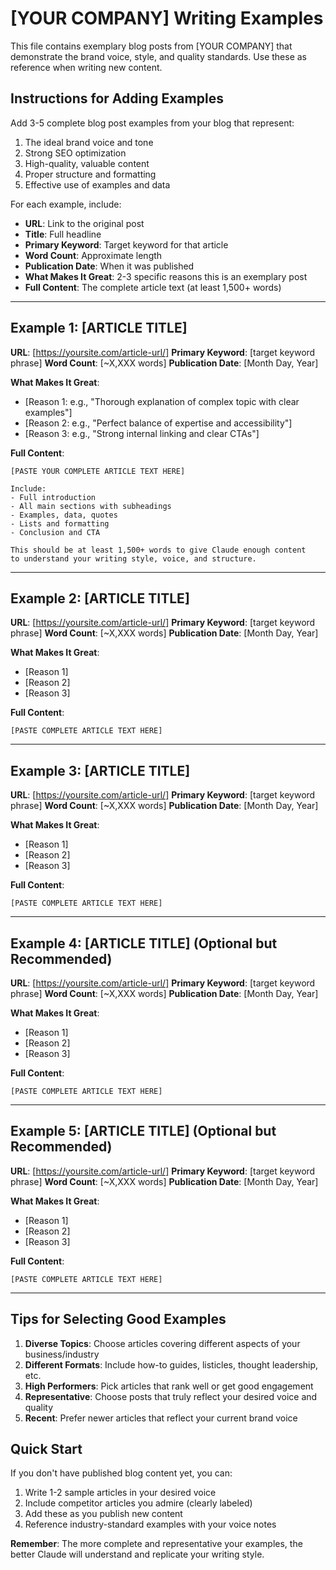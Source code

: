 # [YOUR COMPANY] Writing Examples

<!-- INSTRUCTIONS: This file should contain 3-5 exemplary blog posts that demonstrate your brand voice,
     style, and quality standards. These examples help Claude understand how to write in your voice.

     Copy and paste complete articles from your blog that represent your best work.
     See examples/castos/writing-examples.md for a real-world example with 5 full articles.

     Delete these instruction comments when done. -->

This file contains exemplary blog posts from [YOUR COMPANY] that demonstrate the brand voice, style, and quality standards. Use these as reference when writing new content.

## Instructions for Adding Examples

Add 3-5 complete blog post examples from your blog that represent:
1. The ideal brand voice and tone
2. Strong SEO optimization
3. High-quality, valuable content
4. Proper structure and formatting
5. Effective use of examples and data

For each example, include:
- **URL**: Link to the original post
- **Title**: Full headline
- **Primary Keyword**: Target keyword for that article
- **Word Count**: Approximate length
- **Publication Date**: When it was published
- **What Makes It Great**: 2-3 specific reasons this is an exemplary post
- **Full Content**: The complete article text (at least 1,500+ words)

---

## Example 1: [ARTICLE TITLE]

**URL**: [https://yoursite.com/article-url/]
**Primary Keyword**: [target keyword phrase]
**Word Count**: [~X,XXX words]
**Publication Date**: [Month Day, Year]

**What Makes It Great**:
- [Reason 1: e.g., "Thorough explanation of complex topic with clear examples"]
- [Reason 2: e.g., "Perfect balance of expertise and accessibility"]
- [Reason 3: e.g., "Strong internal linking and clear CTAs"]

**Full Content**:
```
[PASTE YOUR COMPLETE ARTICLE TEXT HERE]

Include:
- Full introduction
- All main sections with subheadings
- Examples, data, quotes
- Lists and formatting
- Conclusion and CTA

This should be at least 1,500+ words to give Claude enough content
to understand your writing style, voice, and structure.
```

---

## Example 2: [ARTICLE TITLE]

**URL**: [https://yoursite.com/article-url/]
**Primary Keyword**: [target keyword phrase]
**Word Count**: [~X,XXX words]
**Publication Date**: [Month Day, Year]

**What Makes It Great**:
- [Reason 1]
- [Reason 2]
- [Reason 3]

**Full Content**:
```
[PASTE COMPLETE ARTICLE TEXT HERE]
```

---

## Example 3: [ARTICLE TITLE]

**URL**: [https://yoursite.com/article-url/]
**Primary Keyword**: [target keyword phrase]
**Word Count**: [~X,XXX words]
**Publication Date**: [Month Day, Year]

**What Makes It Great**:
- [Reason 1]
- [Reason 2]
- [Reason 3]

**Full Content**:
```
[PASTE COMPLETE ARTICLE TEXT HERE]
```

---

## Example 4: [ARTICLE TITLE] (Optional but Recommended)

**URL**: [https://yoursite.com/article-url/]
**Primary Keyword**: [target keyword phrase]
**Word Count**: [~X,XXX words]
**Publication Date**: [Month Day, Year]

**What Makes It Great**:
- [Reason 1]
- [Reason 2]
- [Reason 3]

**Full Content**:
```
[PASTE COMPLETE ARTICLE TEXT HERE]
```

---

## Example 5: [ARTICLE TITLE] (Optional but Recommended)

**URL**: [https://yoursite.com/article-url/]
**Primary Keyword**: [target keyword phrase]
**Word Count**: [~X,XXX words]
**Publication Date**: [Month Day, Year]

**What Makes It Great**:
- [Reason 1]
- [Reason 2]
- [Reason 3]

**Full Content**:
```
[PASTE COMPLETE ARTICLE TEXT HERE]
```

---

## Tips for Selecting Good Examples

1. **Diverse Topics**: Choose articles covering different aspects of your business/industry
2. **Different Formats**: Include how-to guides, listicles, thought leadership, etc.
3. **High Performers**: Pick articles that rank well or get good engagement
4. **Representative**: Choose posts that truly reflect your desired voice and quality
5. **Recent**: Prefer newer articles that reflect your current brand voice

## Quick Start

If you don't have published blog content yet, you can:
1. Write 1-2 sample articles in your desired voice
2. Include competitor articles you admire (clearly labeled)
3. Add these as you publish new content
4. Reference industry-standard examples with your voice notes

**Remember**: The more complete and representative your examples, the better Claude will understand and replicate your writing style.
